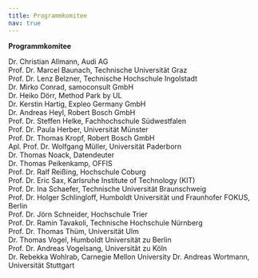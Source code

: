 ```yaml
---
title: Programmkomitee
nav: true
---
```

__Programmkomitee__


Dr. Christian Allmann, Audi AG\
Prof. Dr. Marcel Baunach, Technische Universität Graz\
Prof. Dr. Lenz Belzner, Technische Hochschule Ingolstadt\
Dr. Mirko Conrad, samoconsult GmbH\
Dr. Heiko Dörr, Method Park by UL\
Dr. Kerstin Hartig, Expleo Germany GmbH\
Dr. Andreas Heyl, Robert Bosch GmbH\
Prof. Dr. Steffen Helke, Fachhochschule Südwestfalen\
Prof. Dr. Paula Herber, Universität Münster\
Prof. Dr. Thomas Kropf, Robert Bosch GmbH\
Apl. Prof. Dr. Wolfgang Müller, Universität Paderborn\
Dr. Thomas Noack, Datendeuter\
Dr. Thomas Peikenkamp, OFFIS\
Prof. Dr. Ralf Reißing, Hochschule Coburg\
Prof. Dr. Eric Sax, Karlsruhe Institute of Technology (KIT)\
Prof. Dr. Ina Schaefer, Technische Universität Braunschweig\
Prof. Dr. Holger Schlingloff, Humboldt Universität und Fraunhofer FOKUS, Berlin\
Prof. Dr. Jörn Schneider, Hochschule Trier\
Prof. Dr. Ramin Tavakoli, Technische Hochschule Nürnberg\
Prof. Dr. Thomas Thüm, Universität Ulm\
Dr. Thomas Vogel, Humboldt Universität zu Berlin\
Prof. Dr. Andreas Vogelsang, Universität zu Köln\
Dr. Rebekka Wohlrab, Carnegie Mellon University
Dr. Andreas Wortmann, Universität Stuttgart
